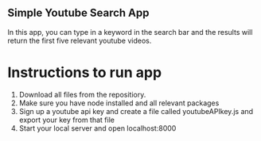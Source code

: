## Simple Youtube Search App

In this app, you can type in a keyword in the search bar and the results will return the first five relevant youtube videos.

# Instructions to run app
1. Download all files from the repositiory.
2. Make sure you have node installed and all relevant packages
3. Sign up a youtube api key and create a file called youtubeAPIkey.js and export your key from that file
4. Start your local server and open localhost:8000
